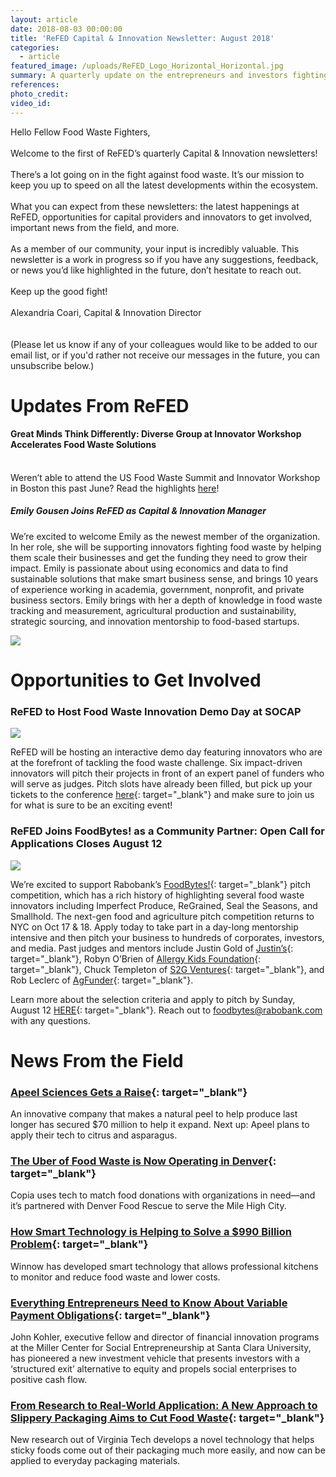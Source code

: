 ```yaml
---
layout: article
date: 2018-08-03 00:00:00
title: 'ReFED Capital & Innovation Newsletter: August 2018'
categories:
  - article
featured_image: /uploads/ReFED_Logo_Horizontal_Horizontal.jpg
summary: A quarterly update on the entrepreneurs and investors fighting food waste
references:
photo_credit:
video_id:
---
```


Hello Fellow Food Waste Fighters,<br><br>Welcome to the first of ReFED’s quarterly Capital & Innovation newsletters!<br><br>There’s a lot going on in the fight against food waste. It’s our mission to keep you up to speed on all the latest developments within the ecosystem.<br><br>What you can expect from these newsletters: the latest happenings at ReFED, opportunities for capital providers and innovators to get involved, important news from the field, and more.<br><br>As a member of our community, your input is incredibly valuable. This newsletter is a work in progress so if you have any suggestions, feedback, or news you’d like highlighted in the future, don’t hesitate to reach out.<br><br>Keep up the good fight!<br><br>Alexandria Coari, Capital & Innovation Director<br><br><br>(Please let us know if any of your colleagues would like to be added to our email list, or if you'd rather not receive our messages in the future, you can unsubscribe below.)

# Updates From ReFED

#### Great Minds Think Differently: Diverse Group at Innovator Workshop Accelerates Food Waste Solutions

<br>Weren’t able to attend the US Food Waste Summit and Innovator Workshop in Boston this past June? Read the highlights&nbsp;[here](https://www.refed.com/content-hub/great-minds-think-differently-diverse-group-at-innovator-workshop-accelerates-food-waste-solutions)!

##### Emily Gousen Joins ReFED as Capital & Innovation Manager

We’re excited to welcome Emily as the newest member of the organization. In her role, she will be supporting innovators fighting food waste by helping them scale their businesses and get the funding they need to grow their impact. Emily is passionate about using economics and data to find sustainable solutions that make smart business sense, and brings 10 years of experience working in academia, government, nonprofit, and private business sectors. Emily brings with her a depth of knowledge in food waste tracking and measurement, agricultural production and sustainability, strategic sourcing, and innovation mentorship to food-based startups.

![](/uploads/emilyg.jpg)

# Opportunities to Get Involved

### ReFED to Host Food Waste Innovation Demo Day at SOCAP

![](/uploads/socap2018pic.png)

ReFED will be hosting an interactive demo day featuring innovators who are at the forefront of tackling the food waste challenge. Six impact-driven innovators will pitch their projects in front of an expert panel of funders who will serve as judges. Pitch slots have already been filled, but pick up your tickets to the conference&nbsp;[here](http://socialcapitalmarkets.net/register/){: target="_blank"} and make sure to join us for what is sure to be an exciting event!

### ReFED Joins FoodBytes! as a Community Partner: Open Call for Applications Closes August 12

![](/uploads/pasted-image-0.png)

We’re excited to support Rabobank’s&nbsp;[FoodBytes!](https://www.foodbytesworld.com){: target="_blank"}&nbsp;pitch competition, which has a rich history of highlighting several food waste innovators including Imperfect Produce, ReGrained, Seal the Seasons, and Smallhold. The next-gen food and agriculture pitch competition returns to NYC on Oct 17 & 18. Apply today to take part in a day-long mentorship intensive and then pitch your business to hundreds of corporates, investors, and media. Past judges and mentors include Justin Gold of&nbsp;[Justin’s](http://justins.com){: target="_blank"}, Robyn O’Brien of&nbsp;[Allergy Kids Foundation](https://robynobrien.com/allergy-kids-foundation/){: target="_blank"}, Chuck Templeton of&nbsp;[S2G Ventures](http://s2gventures.com){: target="_blank"}, and Rob Leclerc of&nbsp;[AgFunder](https://agfunder.com/?mc_cid=0d9102b7cf&amp;mc_eid=411fa807ad){: target="_blank"}.

Learn more about the selection criteria and apply to pitch by Sunday, August 12&nbsp;[HERE](https://www.foodbytesworld.com/apply-to-pitch-nyc-2018){: target="_blank"}. Reach out to foodbytes@rabobank.com with any questions.

# News From the Field

### [Apeel Sciences Gets a Raise](https://thespoon.tech/apeel-sciences-raises-70m-to-extend-avocados-shelf-life/?mc_cid=0d9102b7cf&amp;mc_eid=411fa807ad){: target="_blank"}

An innovative company that makes a natural peel to help produce last longer has secured $70 million to help it expand. Next up: Apeel plans to apply their tech to citrus and asparagus.

### [The Uber of Food Waste is Now Operating in Denver](https://www.5280.com/2018/07/the-uber-of-food-waste-is-now-operating-in-denver/?mc_cid=0d9102b7cf&amp;mc_eid=411fa807ad){: target="_blank"}

Copia uses tech to match food donations with organizations in need—and it’s partnered with Denver Food Rescue to serve the Mile High City.

### [How Smart Technology is Helping to Solve a $990 Billion Problem](https://www.cnbc.com/2018/07/26/how-smart-technology-is-helping-to-solve-a-990-billion-problem.html?mc_cid=0d9102b7cf&amp;mc_eid=411fa807ad){: target="_blank"}

Winnow has developed smart technology that allows professional kitchens to monitor and reduce food waste and lower costs.

### [Everything Entrepreneurs Need to Know About Variable Payment Obligations](https://consciouscompanymedia.com/sustainable-business/finance-capital/everything-entrepreneurs-need-to-know-about-variable-payment-obligations-vpo/?mc_cid=0d9102b7cf&amp;mc_eid=411fa807ad){: target="_blank"}

John Kohler, executive fellow and director of financial innovation programs at the Miller Center for Social Entrepreneurship at Santa Clara University, has pioneered a new investment vehicle that presents investors with a ‘structured exit’ alternative to equity and propels social enterprises to positive cash flow.

### [From Research to Real-World Application: A New Approach to Slippery Packaging Aims to Cut Food Waste](https://www.manufacturing.net/news/2018/08/new-approach-slippery-packaging-aims-cut-food-waste?mc_cid=0d9102b7cf&amp;mc_eid=411fa807ad){: target="_blank"}

New research out of Virginia Tech develops a novel technology that helps sticky foods come out of their packaging much more easily, and now can be applied to everyday packaging materials.